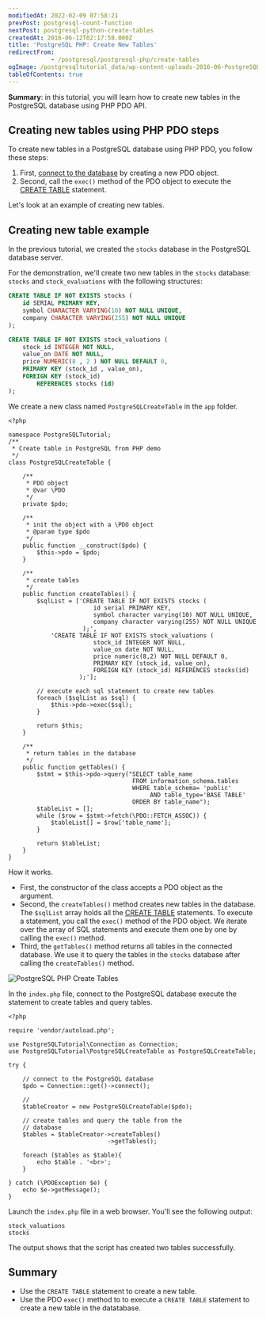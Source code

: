 ```yaml
---
modifiedAt: 2022-02-09 07:58:21
prevPost: postgresql-count-function
nextPost: postgresql-python-create-tables
createdAt: 2016-06-12T02:17:58.000Z
title: 'PostgreSQL PHP: Create New Tables'
redirectFrom: 
            - /postgresql/postgresql-php/create-tables
ogImage: /postgresqltutorial_data/wp-content-uploads-2016-06-PostgreSQL-PHP-Create-Tables.png
tableOfContents: true
---
```


**Summary**: in this tutorial, you will learn how to create new tables in the PostgreSQL database using PHP PDO API.

## Creating new tables using PHP PDO steps

To create new tables in a PostgreSQL database using PHP PDO, you follow these steps:

1. First, [connect to the database](/postgresql/postgresql-php/connect) by creating a new PDO object.
2. Second, call the `exec()` method of the PDO object to execute the [CREATE TABLE](/postgresql/postgresql-create-table) statement.

Let's look at an example of creating new tables.

## Creating new table example

In the previous tutorial, we created the `stocks` database in the PostgreSQL database server.

For the demonstration, we'll create two new tables in the `stocks` database: `stocks` and `stock_evaluations` with the following structures:

```sql
CREATE TABLE IF NOT EXISTS stocks (
    id SERIAL PRIMARY KEY,
    symbol CHARACTER VARYING(10) NOT NULL UNIQUE,
    company CHARACTER VARYING(255) NOT NULL UNIQUE
);
```

```sql
CREATE TABLE IF NOT EXISTS stock_valuations (
    stock_id INTEGER NOT NULL,
    value_on DATE NOT NULL,
    price NUMERIC(8 , 2 ) NOT NULL DEFAULT 0,
    PRIMARY KEY (stock_id , value_on),
    FOREIGN KEY (stock_id)
        REFERENCES stocks (id)
);
```

We create a new class named `PostgreSQLCreateTable` in the `app` folder.

```
<?php

namespace PostgreSQLTutorial;
/**
 * Create table in PostgreSQL from PHP demo
 */
class PostgreSQLCreateTable {

    /**
     * PDO object
     * @var \PDO
     */
    private $pdo;

    /**
     * init the object with a \PDO object
     * @param type $pdo
     */
    public function __construct($pdo) {
        $this->pdo = $pdo;
    }

    /**
     * create tables
     */
    public function createTables() {
        $sqlList = ['CREATE TABLE IF NOT EXISTS stocks (
                        id serial PRIMARY KEY,
                        symbol character varying(10) NOT NULL UNIQUE,
                        company character varying(255) NOT NULL UNIQUE
                     );',
            'CREATE TABLE IF NOT EXISTS stock_valuations (
                        stock_id INTEGER NOT NULL,
                        value_on date NOT NULL,
                        price numeric(8,2) NOT NULL DEFAULT 0,
                        PRIMARY KEY (stock_id, value_on),
                        FOREIGN KEY (stock_id) REFERENCES stocks(id)
                    );'];

        // execute each sql statement to create new tables
        foreach ($sqlList as $sql) {
            $this->pdo->exec($sql);
        }

        return $this;
    }

    /**
     * return tables in the database
     */
    public function getTables() {
        $stmt = $this->pdo->query("SELECT table_name
                                   FROM information_schema.tables
                                   WHERE table_schema= 'public'
                                        AND table_type='BASE TABLE'
                                   ORDER BY table_name");
        $tableList = [];
        while ($row = $stmt->fetch(\PDO::FETCH_ASSOC)) {
            $tableList[] = $row['table_name'];
        }

        return $tableList;
    }
}
```

How it works.

- First, the constructor of the class accepts a PDO object as the argument.
- Second, the `createTables()` method creates new tables in the database. The `$sqlList` array holds all the [CREATE TABLE](/postgresql/postgresql-create-table) statements. To execute a statement, you call the `exec()` method of the PDO object. We iterate over the array of SQL statements and execute them one by one by calling the `exec()` method.
- Third, the `getTables()` method returns all tables in the connected database. We use it to query the tables in the `stocks` database after calling the `createTables()` method.

![PostgreSQL PHP Create Tables](/postgresqltutorial_data/wp-content-uploads-2016-06-PostgreSQL-PHP-Create-Tables.png)

In the `index.php` file, connect to the PostgreSQL database execute the statement to create tables and query tables.

```
<?php

require 'vendor/autoload.php';

use PostgreSQLTutorial\Connection as Connection;
use PostgreSQLTutorial\PostgreSQLCreateTable as PostgreSQLCreateTable;

try {

    // connect to the PostgreSQL database
    $pdo = Connection::get()->connect();

    //
    $tableCreator = new PostgreSQLCreateTable($pdo);

    // create tables and query the table from the
    // database
    $tables = $tableCreator->createTables()
                            ->getTables();

    foreach ($tables as $table){
        echo $table . '<br>';
    }

} catch (\PDOException $e) {
    echo $e->getMessage();
}
```

Launch the `index.php` file in a web browser. You'll see the following output:

```
stock_valuations
stocks
```

The output shows that the script has created two tables successfully.

## Summary

- Use the `CREATE TABLE` statement to create a new table.
- Use the PDO `exec()` method to to execute a `CREATE TABLE` statement to create a new table in the datatabase.
